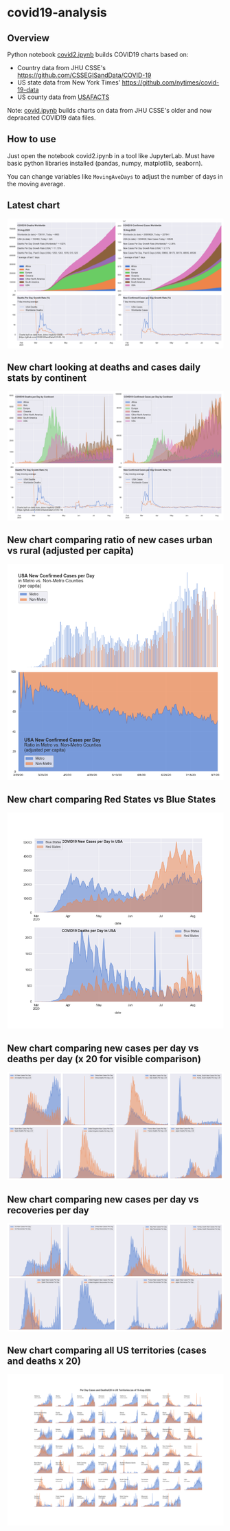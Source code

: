 # covid19-analysis

## Overview
Python notebook [covid2.ipynb](https://github.com/danlaw/covid19-analysis/blob/master/covid2.ipynb) builds COVID19 charts based on:
* Country data from JHU CSSE's https://github.com/CSSEGISandData/COVID-19
* US state data from New York Times' https://github.com/nytimes/covid-19-data
* US county data from [USAFACTS](https://usafacts.org/visualizations/coronavirus-covid-19-spread-map/)

Note: [covid.ipynb](https://github.com/danlaw/covid19-analysis/blob/master/covid.ipynb) builds charts on data from JHU CSSE's older and now depracated COVID19 data files.

## How to use
Just open the notebook covid2.ipynb in a tool like JupyterLab. Must have basic python libraries installed (pandas, numpy, matplotlib, seaborn).

You can change variables like ``MovingAveDays`` to adjust the number of days in the moving average.

## Latest chart
![Latest chart](charts/20200810-covid19-chart.png)

## New chart looking at deaths and cases daily stats by continent
![Comparison chart](charts/20200810-covid19-chart-perday.png)

## New chart comparing ratio of new cases urban vs rural (adjusted per capita)
![Urban rural per capita chart](charts/20200810-US-counties-urban-vs-rural-per-capita.png)

## New chart comparing Red States vs Blue States
![Red vs Blue chart](charts/20200810-compare-daily-red-vs-blue-states.png)

## New chart comparing new cases per day vs deaths per day (x 20 for visible comparison)
![Comparison chart](charts/20200810-comparison-chart.png)

## New chart comparing new cases per day vs recoveries per day
![Recovery chart](charts/20200810-comparison-recovery-chart.png)

## New chart comparing all US territories (cases and deaths x 20)
![Territories chart](charts/20200810-compare-US-territories.png)

